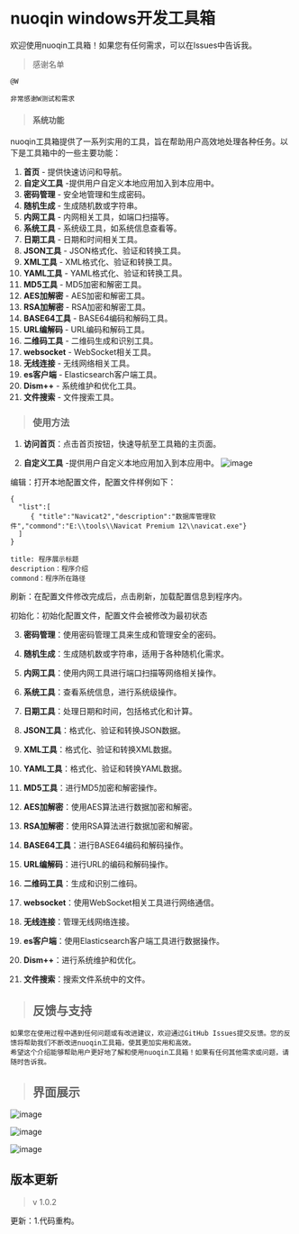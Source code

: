 # nuoqin windows开发工具箱
欢迎使用nuoqin工具箱！如果您有任何需求，可以在Issues中告诉我。



> 感谢名单

```
@W

非常感谢W测试和需求
```



> #### 系统功能

nuoqin工具箱提供了一系列实用的工具，旨在帮助用户高效地处理各种任务。以下是工具箱中的一些主要功能：
1. **首页** - 提供快速访问和导航。
2. **自定义工具** -提供用户自定义本地应用加入到本应用中。
3. **密码管理** - 安全地管理和生成密码。
4. **随机生成** - 生成随机数或字符串。
5. **内网工具** - 内网相关工具，如端口扫描等。
6. **系统工具** - 系统级工具，如系统信息查看等。
7. **日期工具** - 日期和时间相关工具。
8. **JSON工具** - JSON格式化、验证和转换工具。
9. **XML工具** - XML格式化、验证和转换工具。
10. **YAML工具** - YAML格式化、验证和转换工具。
11. **MD5工具** - MD5加密和解密工具。
12. **AES加解密** - AES加密和解密工具。
13. **RSA加解密** - RSA加密和解密工具。
14. **BASE64工具** - BASE64编码和解码工具。
15. **URL编解码** - URL编码和解码工具。
16. **二维码工具** - 二维码生成和识别工具。
17. **websocket** - WebSocket相关工具。
18. **无线连接** - 无线网络相关工具。
19. **es客户端** - Elasticsearch客户端工具。
20. **Dism++** - 系统维护和优化工具。
21. **文件搜索** - 文件搜索工具。
> ### 使用方法

1. **访问首页**：点击首页按钮，快速导航至工具箱的主页面。

2. **自定义工具** -提供用户自定义本地应用加入到本应用中。
![image](https://github.com/user-attachments/assets/fdb4340d-b450-475a-b209-ab0db6179219)

编辑：打开本地配置文件，配置文件样例如下：

```
{
  "list":[
     { "title":"Navicat2","description":"数据库管理软件","commond":"E:\\tools\\Navicat Premium 12\\navicat.exe"}
  ]
}

title: 程序展示标题
description：程序介绍
commond：程序所在路径
```

刷新：在配置文件修改完成后，点击刷新，加载配置信息到程序内。

初始化：初始化配置文件，配置文件会被修改为最初状态
   

3. **密码管理**：使用密码管理工具来生成和管理安全的密码。

4. **随机生成**：生成随机数或字符串，适用于各种随机化需求。

5. **内网工具**：使用内网工具进行端口扫描等网络相关操作。

6. **系统工具**：查看系统信息，进行系统级操作。

7. **日期工具**：处理日期和时间，包括格式化和计算。

8. **JSON工具**：格式化、验证和转换JSON数据。

9. **XML工具**：格式化、验证和转换XML数据。

10. **YAML工具**：格式化、验证和转换YAML数据。

11. **MD5工具**：进行MD5加密和解密操作。

12. **AES加解密**：使用AES算法进行数据加密和解密。

13. **RSA加解密**：使用RSA算法进行数据加密和解密。

14. **BASE64工具**：进行BASE64编码和解码操作。

15. **URL编解码**：进行URL的编码和解码操作。

16. **二维码工具**：生成和识别二维码。

17. **websocket**：使用WebSocket相关工具进行网络通信。

18. **无线连接**：管理无线网络连接。

19. **es客户端**：使用Elasticsearch客户端工具进行数据操作。

20. **Dism++**：进行系统维护和优化。

21. **文件搜索**：搜索文件系统中的文件。



> 反馈与支持
> ---

```
如果您在使用过程中遇到任何问题或有改进建议，欢迎通过GitHub Issues提交反馈。您的反馈将帮助我们不断改进nuoqin工具箱，使其更加实用和高效。
希望这个介绍能够帮助用户更好地了解和使用nuoqin工具箱！如果有任何其他需求或问题，请随时告诉我。
```



> ## 界面展示

![image](https://github.com/user-attachments/assets/5cd8dad7-d8e0-41e6-82a3-fe70acd07faa)

![image](https://github.com/user-attachments/assets/e73c29b5-570b-43dd-9c52-db7993a5ba34)

![image](https://github.com/user-attachments/assets/51105f3b-08b6-44f7-860b-e6cb0dbea15a)


## 版本更新

> v 1.0.2

更新：1.代码重构。
